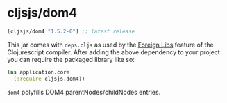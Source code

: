 # cljsjs/dom4

[](dependency)
```clojure
[cljsjs/dom4 "1.5.2-0"] ;; latest release
```
[](/dependency)

This jar comes with `deps.cljs` as used by the [Foreign Libs][flibs] feature
of the Clojurescript compiler. After adding the above dependency to your project
you can require the packaged library like so:

```clojure
(ns application.core
  (:require cljsjs.dom4))
```

`dom4` polyfills DOM4 parentNodes/childNodes entries.

[flibs]: https://github.com/clojure/clojurescript/wiki/Packaging-Foreign-Dependencies
